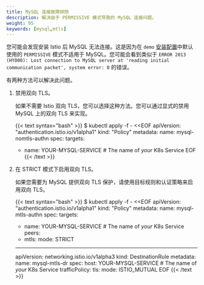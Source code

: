```yaml
---
title: MySQL 连接故障排除
description: 解决由于 PERMISSIVE 模式导致的 MySQL 连接问题。
weight: 95
keywords: [mysql,mtls]
---
```


您可能会发现安装 Istio 后 MySQL 无法连接。这是因为在 `demo` [安装配置](/zh/docs/setup/additional-setup/config-profiles/)中默认使用的 `PERMISSIVE` 模式不适用于 MySQL。您可能会看到类似于 `ERROR 2013 (HY000): Lost connection to MySQL server at 'reading initial communication packet', system error: 0` 的错误。

有两种方法可以解决此问题。

1. 禁用双向 TLS。

    如果不需要 Istio 双向 TLS，您可以选择这种方法。您可以通过显式的禁用 MySQL 上的双向 TLS 来实现。

    {{< text syntax="bash" >}}
    $ kubectl apply -f - <<EOF
    apiVersion: "authentication.istio.io/v1alpha1"
    kind: "Policy"
    metadata:
      name: mysql-nomtls-authn
    spec:
      targets:
      - name: YOUR-MYSQL-SERVICE     # The name of *your* K8s Service
    EOF
    {{< /text >}}

1. 在 STRICT 模式下启用双向 TLS。

    如果您需要为 MySQL 提供双向 TLS 保护，请使用目标规则和认证策略来启用双向 TLS。

    {{< text syntax="bash" >}}
    $ kubectl apply -f - <<EOF
    apiVersion: "authentication.istio.io/v1alpha1"
    kind: "Policy"
    metadata:
      name: mysql-mtls-authn
    spec:
      targets:
      - name: YOUR-MYSQL-SERVICE     # The name of *your* K8s Service
      peers:
      - mtls:
          mode: STRICT
    ---
    apiVersion: networking.istio.io/v1alpha3
    kind: DestinationRule
    metadata:
      name: mysql-mtls-dr
    spec:
      host: YOUR-MYSQL-SERVICE     # The name of *your* K8s Service
      trafficPolicy:
        tls:
          mode: ISTIO_MUTUAL
    EOF
    {{< /text >}}
